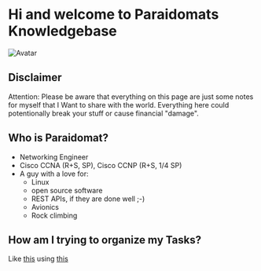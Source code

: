 # Hi and welcome to Paraidomats Knowledgebase

![Avatar](https://avatars2.githubusercontent.com/u/15010683?&s=300&u=d9d8068d4c10bddd6ee39fa414293da25f0faf44&v=4)

## Disclaimer

Attention: Please be aware that everything on this page are just some notes for myself that I Want to share with the world. Everything here could potentionally break your stuff or cause financial "damage".

## Who is Paraidomat?

- Networking Engineer
- Cisco CCNA (R+S, SP), Cisco CCNP (R+S, 1/4 SP)
- A guy with a love for:
  - Linux
  - open source software
  - REST APIs, if they are done well ;-)
  - Avionics
  - Rock climbing

## How am I trying to organize my Tasks?

Like [this](https://www.reddit.com/r/vim/comments/3bqwy0/can_you_suggest_good_todo_plugin_for_vim/cspf79p) using [this](https://github.com/Paraidomat/markdown-pandoc-todo)
